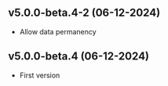 ## v5.0.0-beta.4-2 (06-12-2024)
- Allow data permanency

## v5.0.0-beta.4 (06-12-2024)
- First version
